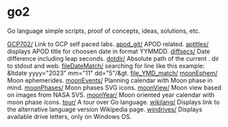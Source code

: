 # go2
Go language simple scripts, proof of concepts, ideas, solutions, etc.

[GCP702/](GCP702/) Link to GCP self paced labs.
[apod_git/](apod_git/) APOD related.
[aptitles/](aptitles/) displays APOD title for choosen date in format YYMMDD.
[diffsecs/](diffsecs/) Date difference including leap seconds.
[dotdir/](dotdir/) Absolute path of the current . dir to stdout and web.
[fileDateMatch/](fileDateMatch/) searching for line like this example: &ltdate yyyy="2023" mm="11" dd="5"/&gt.
[file_YMD_match/](file_YMD_match/)
[moonEphem/](moonEphem/) Moon ephemerides.
[moonEvents/](moonEvents/) Planning calendar with Moon phase in mind.
[moonPhases/](moonPhases/) Moon phases SVG icons.
[moonView/](moonView/) Moon view based on images from NASA SVS.
[moonYear/](moonYear/) Moon oriented year calendar with moon phase icons.
[tour/](tour/) A tour over Go language.
[wikilang/](wikilang/) Displays link to the alternative language version Wikipedia page.
[windrives/](windrives/) Displays available drive letters, only on Windows OS.
